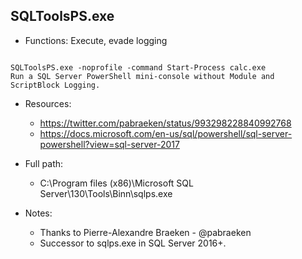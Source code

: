 ## SQLToolsPS.exe
* Functions: Execute, evade logging
```

SQLToolsPS.exe -noprofile -command Start-Process calc.exe
Run a SQL Server PowerShell mini-console without Module and ScriptBlock Logging.
```
   
* Resources:   
  * https://twitter.com/pabraeken/status/993298228840992768
  * https://docs.microsoft.com/en-us/sql/powershell/sql-server-powershell?view=sql-server-2017
   
* Full path:   
  * C:\Program files (x86)\Microsoft SQL Server\130\Tools\Binn\sqlps.exe
   
* Notes: 
  * Thanks to Pierre-Alexandre Braeken - @pabraeken
  * Successor to sqlps.exe in SQL Server 2016+.
   
